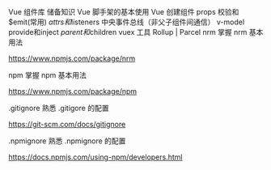Vue 组件库
储备知识
Vue 脚手架的基本使用
Vue 创建组件
props 校验和$emit(常用)
$attrs和$listeners
中央事件总线（非父子组件间通信）
v-model
provide和inject
$parent和$children
vuex
工具
Rollup | Parcel
nrm
掌握 nrm 基本用法

https://www.npmjs.com/package/nrm

npm
掌握 npm 基本用法

https://www.npmjs.com/package/npm

.gitignore
熟悉 .gitigore 的配置

https://git-scm.com/docs/gitignore

.npmignore
熟悉 .npmignore 的配置

https://docs.npmjs.com/using-npm/developers.html